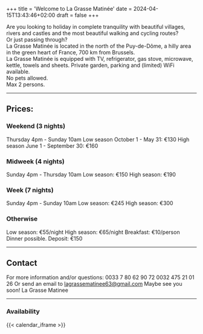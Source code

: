 +++
title = 'Welcome to La Grasse Matinée'
date = 2024-04-15T13:43:46+02:00
draft = false
+++

Are you looking to holiday in complete tranquility with beautiful villages, rivers and castles and the most beautiful walking and cycling routes?  
Or just passing through?  
La Grasse Matinée is located in the north of the Puy-de-Dôme, a hilly area in the green heart of France, 700 km from Brussels.  
La Grasse Matinée is equipped with TV, refrigerator, gas stove, microwave, kettle, towels and sheets.
Private garden, parking and (limited) WiFi available.  
No pets allowed.  
Max 2 persons.  

***

## Prices:
### Weekend (3 nights)
Thursday 4pm - Sunday 10am
Low season October 1 - May 31: €130
High season June 1 - September 30: €160

### Midweek (4 nights)
Sunday 4pm - Thursday 10am
Low season: €150
High season: €190

### Week (7 nights)
Sunday 4pm - Sunday 10am
Low season: €245
High season: €300

### Otherwise
Low season: €55/night
High season: €65/night
Breakfast: €10/person
Dinner possible.
Deposit: €150

***

## Contact
For more information and/or questions:
0033 7 80 62 90 72
0032 475 21 01 26
Or send an email to <lagrassematinee63@gmail.com>
Maybe see you soon!
La Grasse Matinee

***

### Availability
{{< calendar_iframe >}}